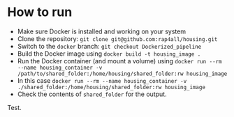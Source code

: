 # How to run

- Make sure Docker is installed and working on your system
- Clone the repository: `git clone git@github.com:rap4all/housing.git`
- Switch to the `docker` branch: `git checkout Dockerized_pipeline`
- Build the Docker image using `docker build -t housing_image .`
- Run the Docker container (and mount a volume) using `docker run --rm --name housing_container -v 
/path/to/shared_folder:/home/housing/shared_folder:rw housing_image`
- In this case `docker run --rm --name housing_container -v 
./shared_folder:/home/housing/shared_folder:rw housing_image`
- Check the contents of `shared_folder` for the output.

Test.